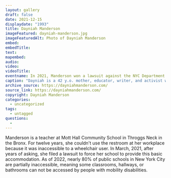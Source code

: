 ```yaml
---
layout: gallery
draft: false
date: 2021-12-15
displaydate: "1993"
title: Dayniah Manderson
imageFeatured: dayniah-manderson.jpg
imageFeaturedAlt: Photo of Dayniah Manderson
embed: 
embedTitle: 
text: 
mapembed: 
audio: 
video: 
videoTitle: 
eventname: In 2021, Manderson won a lawsuit against the NYC Department of Education for failing to make a restroom at her school wheelchair accessible. 
caption: "Dayniah is a 42 y.o. mother, educator, writer, and activist who lives with Muscular Dystrophy:  Spinal Muscular Atrophy II."
archive_source: https://dayniahmanderson.com/
source_link: https://dayniahmanderson.com/
copyright: Dayniah Manderson
categories:
  - uncategorized
tags:
  - untagged
questions:
  - 
---
```


Manderson is a teacher at Mott Hall Community School in Throggs Neck in the Bronx. For twelve years, she couldn't use the restroom at her workplace because it was inaccessible to a wheelchair user. In March, 2021, after years of asking, she filed a lawsuit to force her school to provide this basic accommodation. As of 2022, nearly 80% of public schools in New York City are partially inaccessible, meaning some classrooms, hallways, or bathrooms can not be accessed by people with mobility disabilities. 